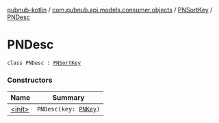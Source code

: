 [pubnub-kotlin](../../../index.md) / [com.pubnub.api.models.consumer.objects](../../index.md) / [PNSortKey](../index.md) / [PNDesc](./index.md)

# PNDesc

`class PNDesc : `[`PNSortKey`](../index.md)

### Constructors

| Name | Summary |
|---|---|
| [&lt;init&gt;](-init-.md) | `PNDesc(key: `[`PNKey`](../../-p-n-key/index.md)`)` |
